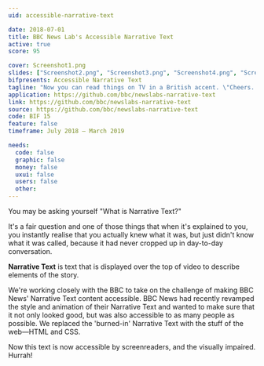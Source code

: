 ```yaml
---
uid: accessible-narrative-text

date: 2018-07-01
title: BBC News Lab's Accessible Narrative Text
active: true
score: 95

cover: Screenshot1.png
slides: ["Screenshot2.png", "Screenshot3.png", "Screenshot4.png", "Screenshot5.png", "Screenshot6.png", "Screenshot7.png"]
bifpresents: Accessible Narrative Text
tagline: "Now you can read things on TV in a British accent. \"Cheers... Pip pip?\""
application: https://github.com/bbc/newslabs-narrative-text
link: https://github.com/bbc/newslabs-narrative-text
source: https://github.com/bbc/newslabs-narrative-text
code: BIF 15
feature: false
timeframe: July 2018 – March 2019

needs:
  code: false
  graphic: false
  money: false
  uxui: false
  users: false
  other: 
---
```

You may be asking yourself "What is Narrative Text?"

It's a fair question and one of those things that when it's explained to you, you instantly realise that you actually knew what it was, but just didn't know what it was called, because it had never cropped up in day-to-day conversation.

**Narrative Text** is text that is displayed over the top of video to describe elements of the story.

We're working closely with the BBC to take on the challenge of making BBC News' Narrative Text content accessible. BBC News had recently revamped the style and animation of their Narrative Text and wanted to make sure that it not only looked good, but was also accessible to as many people as possible. We replaced the 'burned-in' Narrative Text with the stuff of the web—HTML and CSS.

Now this text is now accessible by screenreaders, and the visually impaired. Hurrah!

